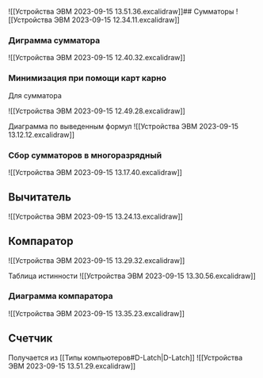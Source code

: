 ![[Устройства ЭВМ 2023-09-15 13.51.36.excalidraw]]## Сумматоры
![[Устройства ЭВМ 2023-09-15 12.34.11.excalidraw]]

### Диграмма сумматора
![[Устройства ЭВМ 2023-09-15 12.40.32.excalidraw]]

### Минимизация при помощи карт карно
Для сумматора

![[Устройства ЭВМ 2023-09-15 12.49.28.excalidraw]]

Диаграмма по выведенным формул
![[Устройства ЭВМ 2023-09-15 13.12.12.excalidraw]]

### Сбор сумматоров в многоразрядный
![[Устройства ЭВМ 2023-09-15 13.17.40.excalidraw]]

## Вычитатель
![[Устройства ЭВМ 2023-09-15 13.24.13.excalidraw]]

## Компаратор
![[Устройства ЭВМ 2023-09-15 13.29.32.excalidraw]]

Таблица истинности
![[Устройства ЭВМ 2023-09-15 13.30.56.excalidraw]]

### Диаграмма компаратора
![[Устройства ЭВМ 2023-09-15 13.35.23.excalidraw]]

## Счетчик
Получается из [[Типы компьютеров#D-Latch|D-Latch]]
![[Устройства ЭВМ 2023-09-15 13.51.29.excalidraw]]
